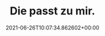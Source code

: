 ---
date: '2021-06-26T10:07:34.862602+00:00'
found_at: '2014-12-12'
found_url: http://www.yogurette.de/
title: Die passt zu mir.
---